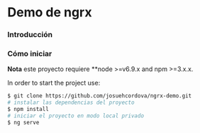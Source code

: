 # Demo de ngrx



### Introducción

### Cómo iniciar
**Nota** este proyecto requiere  **node >=v6.9.x and npm >=3.x.x.

In order to start the project use:
```bash
$ git clone https://github.com/josuehcordova/ngrx-demo.git 
# instalar las dependencias del proyecto
$ npm install
# iniciar el proyecto en modo local privado
$ ng serve